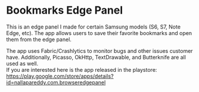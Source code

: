 # Bookmarks Edge Panel

This is an edge panel I made for certain Samsung models (S6, S7, Note Edge, etc). The app allows users to save their favorite bookmarks and open them from the edge panel.

The app uses Fabric/Crashlytics to monitor bugs and other issues customer have. Additionally, Picasso, OkHttp, TextDrawable, and Butterknife are all used as well.  
If you are interested here is the app released in the playstore: https://play.google.com/store/apps/details?id=nallapareddy.com.browseredgepanel
